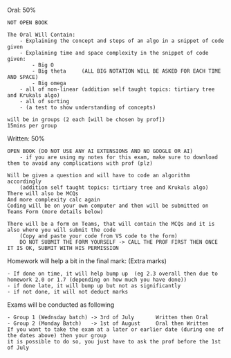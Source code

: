 Oral: 50%

    NOT OPEN BOOK

    The Oral Will Contain:
        - Explaining the concept and steps of an algo in a snippet of code given
        - Explaining time and space complexity in the snippet of code given:
            - Big O
            - Big theta     (ALL BIG NOTATION WILL BE ASKED FOR EACH TIME AND SPACE)
            - Big omega
        - all of non-linear (addition self taught topics: tirtiary tree and Krukals algo)
        - all of sorting
        - (a test to show understanding of concepts)
    
    will be in groups (2 each [will be chosen by prof])
    15mins per group

Written: 50%

    OPEN BOOK (DO NOT USE ANY AI EXTENSIONS AND NO GOOGLE OR AI)
        - if you are using my notes for this exam, make sure to download them to avoid any complications with prof (plz)
    
    Will be given a question and will have to code an algorithm accordingly
        (addition self taught topics: tirtiary tree and Krukals algo)
    There will also be MCQs
    And more complexity calc again
    Coding will be on your own computer and then will be submitted on Teams Form (more details below)
    
    There will be a form on Teams, that will contain the MCQs and it is also where you will submit the code
        (Copy and paste your code from VS code to the form)
        DO NOT SUBMIT THE FORM YOURSELF -> CALL THE PROF FIRST THEN ONCE IT IS OK, SUBMIT WITH HIS PERMISSION


Homework will help a bit in the final mark: (Extra marks)

    - If done on time, it will help bump up  (eg 2.3 overall then due to homework 2.0 or 1.7 (depending on how much you have done))
    - if done late, it will bump up but not as significantly
    - if not done, it will not deduct marks

Exams will be conducted as following
    
    - Group 1 (Wednsday batch) -> 3rd of July       Written then Oral
    - Group 2 (Monday Batch)   -> 1st of August     Oral then Written
    If you want to take the exam at a later or earlier date (during one of the dates above) then your group
    it is possible to do so, you just have to ask the prof before the 1st of July

